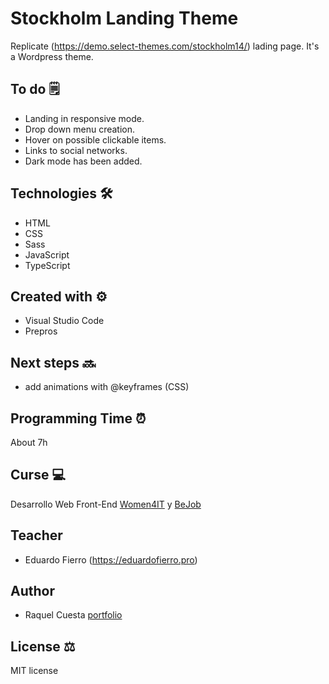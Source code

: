 # Stockholm Landing Theme
 
Replicate (https://demo.select-themes.com/stockholm14/) lading page. It's a Wordpress theme.

## To do 🗒
- Landing in responsive mode.
- Drop down menu creation.
- Hover on possible clickable items.
- Links to social networks.
- Dark mode has been added.

## Technologies 🛠
- HTML
- CSS
- Sass
- JavaScript
- TypeScript

## Created with ⚙️
- Visual Studio Code
- Prepros

## Next steps 🔜
- add animations with @keyframes (CSS)

## Programming Time ⏰
About 7h

## Curse 💻
Desarrollo Web Front-End [Women4IT](https://women4it.eu/) y [BeJob](https://www.bejob.com/)

## Teacher 
- Eduardo Fierro (https://eduardofierro.pro)

## Author 
- Raquel Cuesta [portfolio](https://rcbdesigner.com/)

## License ⚖️
MIT license
